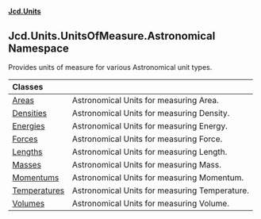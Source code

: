 #### [Jcd.Units](index.md 'index')

## Jcd.Units.UnitsOfMeasure.Astronomical Namespace

Provides units of measure for various Astronomical unit types.

| Classes | |
| :--- | :--- |
| [Areas](Areas.md 'Jcd.Units.UnitsOfMeasure.Astronomical.Areas') | Astronomical Units for measuring Area. |
| [Densities](Densities.md 'Jcd.Units.UnitsOfMeasure.Astronomical.Densities') | Astronomical Units for measuring Density. |
| [Energies](Energies.md 'Jcd.Units.UnitsOfMeasure.Astronomical.Energies') | Astronomical Units for measuring Energy. |
| [Forces](Forces.md 'Jcd.Units.UnitsOfMeasure.Astronomical.Forces') | Astronomical Units for measuring Force. |
| [Lengths](Lengths.md 'Jcd.Units.UnitsOfMeasure.Astronomical.Lengths') | Astronomical Units for measuring Length. |
| [Masses](Masses.md 'Jcd.Units.UnitsOfMeasure.Astronomical.Masses') | Astronomical Units for measuring Mass. |
| [Momentums](Momentums.md 'Jcd.Units.UnitsOfMeasure.Astronomical.Momentums') | Astronomical Units for measuring Momentum. |
| [Temperatures](Temperatures.md 'Jcd.Units.UnitsOfMeasure.Astronomical.Temperatures') | Astronomical Units for measuring Temperature. |
| [Volumes](Volumes.md 'Jcd.Units.UnitsOfMeasure.Astronomical.Volumes') | Astronomical Units for measuring Volume. |
